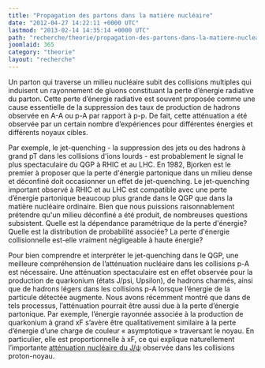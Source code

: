 ```yaml
---
title: "Propagation des partons dans la matière nucléaire"
date: "2012-04-27 14:22:11 +0000 UTC"
lastmod: "2013-02-14 14:35:14 +0000 UTC"
path: "recherche/theorie/propagation-des-partons-dans-la-matiere-nucleaire.md"
joomlaid: 365
category: "theorie"
layout: "recherche"
---
```

Un parton qui traverse un milieu nucléaire subit des collisions multiples qui induisent un rayonnement de gluons constituant la perte d’énergie radiative du parton. Cette perte d’énergie radiative est souvent proposée comme une cause essentielle de la suppression des taux de production de hadrons observée en A-A ou p-A par rapport à p-p. De fait, cette atténuation a été observée par un certain nombre d’expériences pour différentes énergies et différents noyaux cibles.

Par exemple, le jet-quenching - la suppression des jets ou des hadrons à grand pT dans les collisions d'ions lourds - est probablement le signal le plus spectaculaire du QGP à RHIC et au LHC. En 1982, Bjorken est le premier à proposer que la perte d'énergie partonique dans un milieu dense et déconfiné doit occasionner un effet de jet-quenching. Le jet-quenching important observé à RHIC et au LHC est compatible avec une perte d’énergie partonique beaucoup plus grande dans le QGP que dans la matière nucléaire ordinaire. Bien que nous puissions raisonnablement prétendre qu'un milieu déconfiné a été produit, de nombreuses questions subsistent. Quelle est la dépendance paramétrique de la perte d'énergie? Quelle est la distribution de probabilité associée? La perte d'énergie collisionnelle est-elle vraiment négligeable à haute énergie?

Pour bien comprendre et interpréter le jet-quenching dans le QGP, une meilleure compréhension de l’atténuation nucléaire dans les collisions p-A est nécessaire. Une atténuation spectaculaire est en effet observée pour la production de quarkonium (états J/psi, Upsilon), de hadrons charmés, ainsi que de hadrons légers dans les collisions p-A lorsque l’énergie de la particule détectée augmente. Nous avons récemment montré que dans de tels processus, l’atténuation pourrait être aussi due à la perte d’énergie partonique. Par exemple, l’énergie rayonnée associée à la production de quarkonium à grand xF s’avère être qualitativement similaire à la perte d’énergie d’une charge de couleur « asymptotique » traversant le noyau. En particulier, elle est proportionnelle à xF, ce qui explique naturellement  l’importante [atténuation nucléaire du J/ψ](/recherche/theoriehe/energyloss-b-fr) observée dans les collisions proton-noyau.
